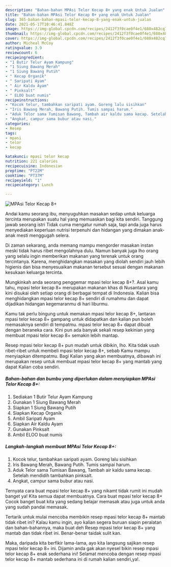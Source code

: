 ```yaml
---
description: "Bahan-bahan MPAsi Telor Kecap 8+ yang enak Untuk Jualan"
title: "Bahan-bahan MPAsi Telor Kecap 8+ yang enak Untuk Jualan"
slug: 365-bahan-bahan-mpasi-telor-kecap-8-yang-enak-untuk-jualan
date: 2021-05-17T10:46:41.848Z
image: https://img-global.cpcdn.com/recipes/2412f3f0cae0f4e1/680x482cq70/mpasi-telor-kecap-8-foto-resep-utama.jpg
thumbnail: https://img-global.cpcdn.com/recipes/2412f3f0cae0f4e1/680x482cq70/mpasi-telor-kecap-8-foto-resep-utama.jpg
cover: https://img-global.cpcdn.com/recipes/2412f3f0cae0f4e1/680x482cq70/mpasi-telor-kecap-8-foto-resep-utama.jpg
author: Micheal McCoy
ratingvalue: 3.9
reviewcount: 6
recipeingredient:
- "1 Butir Telur Ayam Kampung"
- "1 Siung Bawang Merah"
- "1 Siung Bawang Putih"
- " Kecap Organik"
- " Saripati Ayam"
- " Air Kaldu Ayam"
- " Pinksalt"
- " ELOO buat numis"
recipeinstructions:
- "Kocok telur, tambahkan saripati ayam. Goreng lalu sisihkan"
- "Iris Bawang Merah, Bawang Putih. Tumis sampai harum."
- "Aduk Telor sama Tumisan Bawang, Tambah air kaldu sama kecap. Setelah mendidih tambahkan pinksalt."
- "Angkat, campur sama bubur atau nasi."
categories:
- Resep
tags:
- mpasi
- telor
- kecap

katakunci: mpasi telor kecap 
nutrition: 221 calories
recipecuisine: Indonesian
preptime: "PT22M"
cooktime: "PT37M"
recipeyield: "1"
recipecategory: Lunch

---
```



![MPAsi Telor Kecap 8+](https://img-global.cpcdn.com/recipes/2412f3f0cae0f4e1/680x482cq70/mpasi-telor-kecap-8-foto-resep-utama.jpg)

Andai kamu seorang ibu, menyuguhkan masakan sedap untuk keluarga tercinta merupakan suatu hal yang memuaskan bagi kita sendiri. Tanggung jawab seorang istri Tidak cuma mengatur rumah saja, tapi anda juga harus menyediakan keperluan nutrisi terpenuhi dan hidangan yang dimakan anak-anak mesti menggugah selera.

Di zaman  sekarang, anda memang mampu mengorder masakan instan meski tidak harus ribet mengolahnya dulu. Namun banyak juga lho orang yang selalu ingin memberikan makanan yang terenak untuk orang tercintanya. Karena, menghidangkan masakan yang diolah sendiri jauh lebih higienis dan bisa menyesuaikan makanan tersebut sesuai dengan makanan kesukaan keluarga tercinta. 



Mungkinkah anda seorang penggemar mpasi telor kecap 8+?. Asal kamu tahu, mpasi telor kecap 8+ merupakan makanan khas di Nusantara yang kini disukai oleh setiap orang di berbagai tempat di Indonesia. Kalian bisa menghidangkan mpasi telor kecap 8+ sendiri di rumahmu dan dapat dijadikan hidangan kegemaranmu di hari liburmu.

Kamu tak perlu bingung untuk memakan mpasi telor kecap 8+, lantaran mpasi telor kecap 8+ gampang untuk didapatkan dan kalian pun boleh memasaknya sendiri di tempatmu. mpasi telor kecap 8+ dapat dibuat dengan beraneka cara. Kini pun ada banyak sekali resep kekinian yang membuat mpasi telor kecap 8+ semakin lebih mantap.

Resep mpasi telor kecap 8+ pun mudah untuk dibikin, lho. Kita tidak usah ribet-ribet untuk membeli mpasi telor kecap 8+, sebab Kamu mampu menyiapkan ditempatmu. Bagi Kalian yang akan membuatnya, dibawah ini merupakan resep untuk membuat mpasi telor kecap 8+ yang mantab yang dapat Kalian coba sendiri.

<!--inarticleads1-->

##### Bahan-bahan dan bumbu yang diperlukan dalam menyiapkan MPAsi Telor Kecap 8+:

1. Sediakan 1 Butir Telur Ayam Kampung
1. Gunakan 1 Siung Bawang Merah
1. Siapkan 1 Siung Bawang Putih
1. Siapkan  Kecap Organik
1. Ambil  Saripati Ayam
1. Siapkan  Air Kaldu Ayam
1. Gunakan  Pinksalt
1. Ambil  ELOO buat numis




<!--inarticleads2-->

##### Langkah-langkah membuat MPAsi Telor Kecap 8+:

1. Kocok telur, tambahkan saripati ayam. Goreng lalu sisihkan
1. Iris Bawang Merah, Bawang Putih. Tumis sampai harum.
1. Aduk Telor sama Tumisan Bawang, Tambah air kaldu sama kecap. Setelah mendidih tambahkan pinksalt.
1. Angkat, campur sama bubur atau nasi.




Ternyata cara buat mpasi telor kecap 8+ yang nikamt tidak rumit ini mudah banget ya! Kita semua dapat membuatnya. Cara buat mpasi telor kecap 8+ Cocok banget buat kita yang sedang belajar memasak atau juga untuk anda yang sudah pandai memasak.

Tertarik untuk mulai mencoba membikin resep mpasi telor kecap 8+ mantab tidak ribet ini? Kalau kamu ingin, ayo kalian segera buruan siapin peralatan dan bahan-bahannya, maka buat deh Resep mpasi telor kecap 8+ yang mantab dan tidak ribet ini. Benar-benar taidak sulit kan. 

Maka, daripada kita berfikir lama-lama, ayo kita langsung sajikan resep mpasi telor kecap 8+ ini. Dijamin anda gak akan nyesel bikin resep mpasi telor kecap 8+ enak sederhana ini! Selamat mencoba dengan resep mpasi telor kecap 8+ mantab sederhana ini di rumah kalian sendiri,ya!.

